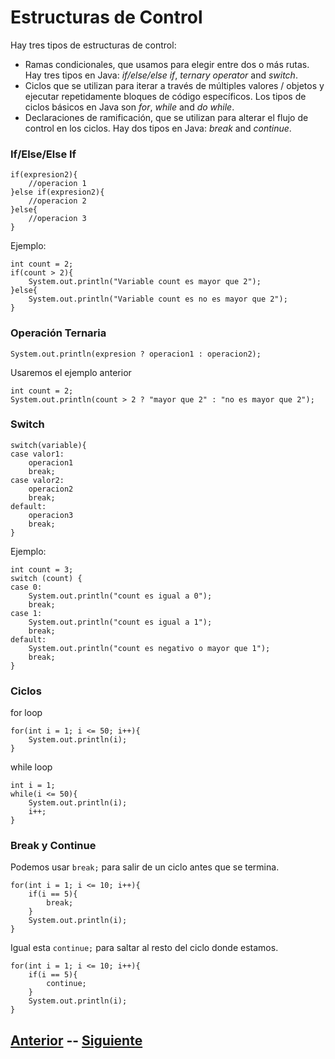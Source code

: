# Estructuras de Control
Hay tres tipos de estructuras de control:

- Ramas condicionales, que usamos para elegir entre dos o más rutas. Hay tres tipos en Java: _if/else/else if_, _ternary operator_ and _switch_.
- Ciclos que se utilizan para iterar a través de múltiples valores / objetos y ejecutar repetidamente bloques de código específicos. Los tipos de ciclos básicos en Java son _for_, _while_ and _do while_.
- Declaraciones de ramificación, que se utilizan para alterar el flujo de control en los ciclos. Hay dos tipos en Java: _break_ and _continue_.

### If/Else/Else If
```
if(expresion2){
	//operacion 1
}else if(expresion2){
	//operacion 2
}else{
	//operacion 3
}
```
Ejemplo:
```
int count = 2;
if(count > 2){
	System.out.println("Variable count es mayor que 2");
}else{
	System.out.println("Variable count es no es mayor que 2");
}
```

### Operación Ternaria
```
System.out.println(expresion ? operacion1 : operacion2);
```
Usaremos el ejemplo anterior
```
int count = 2;
System.out.println(count > 2 ? "mayor que 2" : "no es mayor que 2");
```

### Switch
```
switch(variable){
case valor1:
	operacion1
	break;
case valor2:
	operacion2
	break;
default:
	operacion3
	break;
}
```
Ejemplo:
```
int count = 3;
switch (count) {
case 0:
    System.out.println("count es igual a 0");
    break;
case 1:
    System.out.println("count es igual a 1");
    break;
default:
    System.out.println("count es negativo o mayor que 1");
    break;
}
```

### Ciclos

for loop
```
for(int i = 1; i <= 50; i++){
	System.out.println(i);
}
```
while loop
```
int i = 1;
while(i <= 50){
	System.out.println(i);
	i++;
}
```

### Break y Continue
Podemos usar `break;` para salir de un ciclo antes que se termina.
```
for(int i = 1; i <= 10; i++){
	if(i == 5){
		break;
	}
	System.out.println(i);
}
```
Igual esta `continue;` para saltar al resto del ciclo donde estamos.
```
for(int i = 1; i <= 10; i++){
	if(i == 5){
		continue;
	}
	System.out.println(i);
}
```
## [Anterior](page4.md)  --  [Siguiente](page6.md)